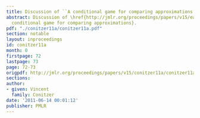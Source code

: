 ```yaml
---
title: Discussion of ``A conditional game for comparing approximations''
abstract: Discussion of \href{http://jmlr.org/proceedings/papers/v15/eaton11a.html}{A
  conditional game for comparing approximations}.
pdf: "./conitzer11a/conitzer11a.pdf"
section: notable
layout: inproceedings
id: conitzer11a
month: 0
firstpage: 72
lastpage: 73
page: 72-73
origpdf: http://jmlr.org/proceedings/papers/v15/conitzer11a/conitzer11a.pdf
sections: 
author:
- given: Vincent
  family: Conitzer
date: '2011-06-14 00:01:12'
publisher: PMLR
---
```

